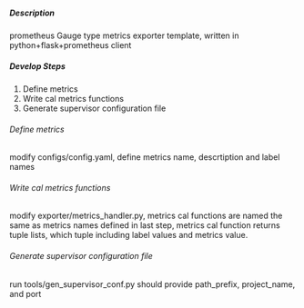 ##### Description
prometheus Gauge type metrics exporter template, written in python+flask+prometheus client

##### Develop Steps
1. Define metrics
2. Write cal metrics functions
3. Generate supervisor configuration file

###### Define metrics
modify configs/config.yaml, define metrics name, descrtiption and label names

###### Write cal metrics functions
modify exporter/metrics_handler.py, metrics cal functions are named the same as metrics names defined in last step,
metrics cal function returns tuple lists, which tuple including label values and metrics value.

###### Generate supervisor configuration file
run tools/gen_supervisor_conf.py should provide path_prefix, project_name, and port
